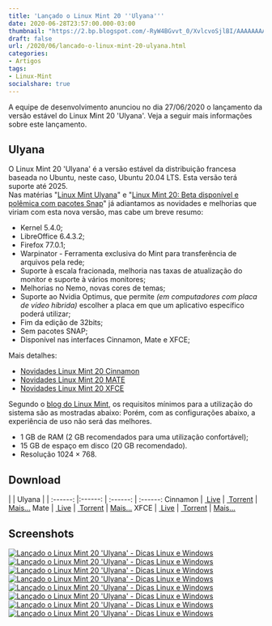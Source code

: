```yaml
---
title: 'Lançado o Linux Mint 20 ''Ulyana'''
date: 2020-06-28T23:57:00.000-03:00
thumbnail: "https://2.bp.blogspot.com/-RyW4BGvvt_0/XvlcvoSjlBI/AAAAAAAAPOw/9dKIJmw82yMTraeFFiTw8AeRA3omUFy2wCNcBGAsYHQ/s1600/Ulyana4.png"
draft: false
url: /2020/06/lancado-o-linux-mint-20-ulyana.html
categories: 
- Artigos
tags:
- Linux-Mint
socialshare: true
---
```


A equipe de desenvolvimento anunciou no dia 27/06/2020 o lançamento da versão estável do Linux Mint 20 'Ulyana'. Veja a seguir mais informações sobre este lançamento.

<!--more-->

## Ulyana

  
O Linux Mint 20 'Ulyana' é a versão estável da distribuição francesa baseada no Ubuntu, neste caso, Ubuntu 20.04 LTS. Esta versão terá suporte até 2025.  
Nas matérias "[Linux Mint Ulyana](https://info.wsouza.com.br/2020/04/linux-mint-20-ulyana.html)" e "[Linux Mint 20: Beta disponível e polêmica com pacotes Snap](https://info.wsouza.com.br/2020/06/linux-mint-20-beta-disponivel-e.html)" já adiantamos as novidades e melhorias que viriam com esta nova versão, mas cabe um breve resumo:  

*   Kernel 5.4.0;
*   LibreOffice 6.4.3.2;
*   Firefox 77.0.1;
*   Warpinator - Ferramenta exclusiva do Mint para transferẽncia de arquivos pela rede;
*   Suporte à escala fracionada, melhoria nas taxas de atualização do monitor e suporte à vários monitores;
*   Melhorias no Nemo, novas cores de temas;
*   Suporte ao Nvidia Optimus, que permite _(em computadores com placa de vídeo híbrida)_ escolher a placa em que um aplicativo específico poderá utilizar;
*   Fim da edição de 32bits;
*   Sem pacotes SNAP;
*   Disponível nas interfaces Cinnamon, Mate e XFCE;

Mais detalhes:  

*   [Novidades Linux Mint 20 Cinnamon](https://www.linuxmint.com/rel_ulyana_cinnamon_whatsnew.php)
*   [Novidades Linux Mint 20 MATE](https://www.linuxmint.com/rel_ulyana_mate_whatsnew.php)
*   [Novidades Linux Mint 20 XFCE](https://www.linuxmint.com/rel_ulyana_xfce_whatsnew.php)

Segundo o [blog do Linux Mint](https://blog.linuxmint.com/?p=3928), os requisitos mínimos para a utilização do sistema são as mostradas abaixo: Porém, com as configurações abaixo, a experiência de uso não será das melhores.  

*   1 GB de RAM (2 GB recomendados para uma utilização confortável);
*   15 GB de espaço em disco (20 GB recomendado).
*   Resolução 1024 × 768.

  

## Download

  
| | Ulyana | |
:------: |:------: | :------: | :------:
Cinnamon | [ Live](http://mirrors.evowise.com/linuxmint/stable/20/linuxmint-20-cinnamon-64bit.iso) | [ Torrent](https://torrents.linuxmint.com/torrents/linuxmint-20-cinnamon-64bit.iso.torrent) | [Mais...](https://www.linuxmint.com/rel_ulyana_cinnamon.php)
Mate | [ Live](http://mirrors.evowise.com/linuxmint/stable/20/linuxmint-20-mate-64bit.iso) | [ Torrent](https://torrents.linuxmint.com/torrents/linuxmint-20-mate-64bit.iso.torrent) | [Mais...](https://www.linuxmint.com/rel_ulyana_mate.php)
XFCE | [ Live](http://mirrors.evowise.com/linuxmint/stable/20/linuxmint-20-xfce-64bit.iso) | [ Torrent](https://torrents.linuxmint.com/torrents/linuxmint-20-xfce-64bit.iso.torrent) | [Mais...](https://www.linuxmint.com/rel_ulyana_xfce.php)

## Screenshots

  
[![Lançado o Linux Mint 20 'Ulyana' - Dicas Linux e Windows](https://2.bp.blogspot.com/-AC5pl89KsCs/XvlcutinEAI/AAAAAAAAPOk/nHCSJbdk7UgJtpKTIc0qm4UyjYvBzhJ0gCNcBGAsYHQ/s640/Ulyana1.png "Lançado o Linux Mint 20 'Ulyana' - Dicas Linux e Windows")](https://2.bp.blogspot.com/-AC5pl89KsCs/XvlcutinEAI/AAAAAAAAPOk/nHCSJbdk7UgJtpKTIc0qm4UyjYvBzhJ0gCNcBGAsYHQ/s1600/Ulyana1.png)  
[![Lançado o Linux Mint 20 'Ulyana' - Dicas Linux e Windows](https://4.bp.blogspot.com/--1YlHC4v_CA/Xvlcukt7VJI/AAAAAAAAPOs/ScyobqetJvkKiI0vnxfcyFzKu-TYg4K7QCNcBGAsYHQ/s640/Ulyana2.png "Lançado o Linux Mint 20 'Ulyana' - Dicas Linux e Windows")](https://4.bp.blogspot.com/--1YlHC4v_CA/Xvlcukt7VJI/AAAAAAAAPOs/ScyobqetJvkKiI0vnxfcyFzKu-TYg4K7QCNcBGAsYHQ/s1600/Ulyana2.png)  
[![Lançado o Linux Mint 20 'Ulyana' - Dicas Linux e Windows](https://3.bp.blogspot.com/--nIowwCIiYw/XvlcuuUw-iI/AAAAAAAAPOo/Ww3BcskxSPwCsNxEo8o-ARK2aMw2BZjLwCNcBGAsYHQ/s640/Ulyana3.png "Lançado o Linux Mint 20 'Ulyana' - Dicas Linux e Windows")](https://3.bp.blogspot.com/--nIowwCIiYw/XvlcuuUw-iI/AAAAAAAAPOo/Ww3BcskxSPwCsNxEo8o-ARK2aMw2BZjLwCNcBGAsYHQ/s1600/Ulyana3.png)  
[![Lançado o Linux Mint 20 'Ulyana' - Dicas Linux e Windows](https://2.bp.blogspot.com/-d4NNSfohe5E/Xvlcv34cxaI/AAAAAAAAPO0/-tlHe71tLvsJwe0FvgsBcnAhTwe4NRpbQCNcBGAsYHQ/s640/Ulyana5.png "Lançado o Linux Mint 20 'Ulyana' - Dicas Linux e Windows")](https://2.bp.blogspot.com/-d4NNSfohe5E/Xvlcv34cxaI/AAAAAAAAPO0/-tlHe71tLvsJwe0FvgsBcnAhTwe4NRpbQCNcBGAsYHQ/s1600/Ulyana5.png)  
[![Lançado o Linux Mint 20 'Ulyana' - Dicas Linux e Windows](https://1.bp.blogspot.com/--0mZAYohfOE/Xvlcv7kRMNI/AAAAAAAAPO4/06CXFwSa8usbRC6Pm6i5H4lfDPXGVautwCNcBGAsYHQ/s640/Ulyana6.png "Lançado o Linux Mint 20 'Ulyana' - Dicas Linux e Windows")](https://1.bp.blogspot.com/--0mZAYohfOE/Xvlcv7kRMNI/AAAAAAAAPO4/06CXFwSa8usbRC6Pm6i5H4lfDPXGVautwCNcBGAsYHQ/s1600/Ulyana6.png)  
[![Lançado o Linux Mint 20 'Ulyana' - Dicas Linux e Windows](https://3.bp.blogspot.com/-RbzxYi8RmXk/XvlcwSgPFGI/AAAAAAAAPO8/rg5na6yDvS0O-dNFbtmVDwLbpF9ae5sbACNcBGAsYHQ/s640/Ulyana7.png "Lançado o Linux Mint 20 'Ulyana' - Dicas Linux e Windows")](https://3.bp.blogspot.com/-RbzxYi8RmXk/XvlcwSgPFGI/AAAAAAAAPO8/rg5na6yDvS0O-dNFbtmVDwLbpF9ae5sbACNcBGAsYHQ/s1600/Ulyana7.png)  
[![Lançado o Linux Mint 20 'Ulyana' - Dicas Linux e Windows](https://1.bp.blogspot.com/-G0DTPdaT9ts/XvlcwvcdF2I/AAAAAAAAPPA/B0z1ER0-vnoIWxB7J7Lt7KrjboD_-lQ9QCNcBGAsYHQ/s640/Ulyana8.png "Lançado o Linux Mint 20 'Ulyana' - Dicas Linux e Windows")](https://1.bp.blogspot.com/-G0DTPdaT9ts/XvlcwvcdF2I/AAAAAAAAPPA/B0z1ER0-vnoIWxB7J7Lt7KrjboD_-lQ9QCNcBGAsYHQ/s1600/Ulyana8.png)  
[![Lançado o Linux Mint 20 'Ulyana' - Dicas Linux e Windows](https://2.bp.blogspot.com/-UsLM-XHRaVo/XvlcwzLy1dI/AAAAAAAAPPE/-uV4ZVge9vU2s4yCpaXYtmOCu5Th_Bb_wCNcBGAsYHQ/s640/Ulyana9.png "Lançado o Linux Mint 20 'Ulyana' - Dicas Linux e Windows")](https://2.bp.blogspot.com/-UsLM-XHRaVo/XvlcwzLy1dI/AAAAAAAAPPE/-uV4ZVge9vU2s4yCpaXYtmOCu5Th_Bb_wCNcBGAsYHQ/s1600/Ulyana9.png)

